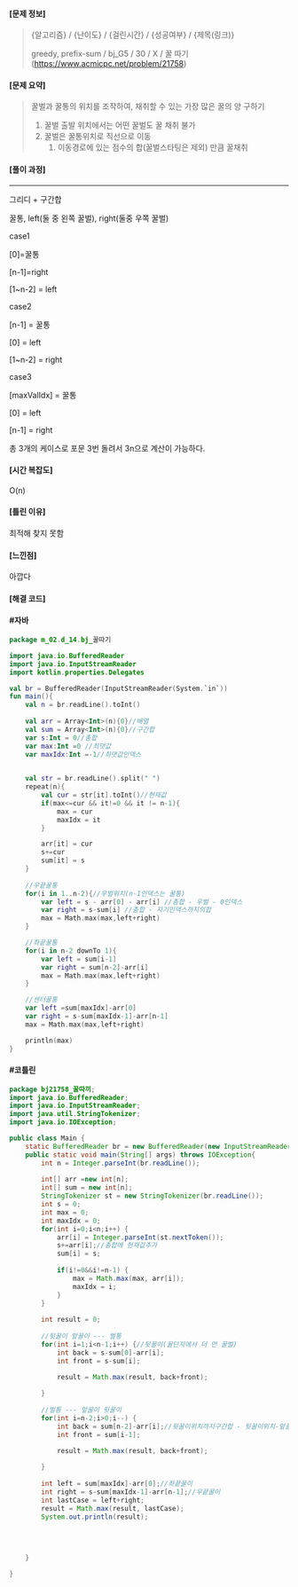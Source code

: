 

#### [문제 정보]

>  {알고리즘} / {난이도} / {걸린시간} / {성공여부} / {제목(링크)}
>
>  greedy, prefix-sum / bj_G5  / 30  / X  / 꿀 따기(https://www.acmicpc.net/problem/21758)

#### [문제 요약]

> 꿀벌과 꿀통의 위치를 조작하여, 채취할 수 있는 가장 많은 꿀의 양 구하기
>
> 1. 꿀벌 출발 위치에서는 어떤 꿀벌도 꿀 채취 불가
> 2. 꿀벌은 꿀통위치로 직선으로 이동
>    1. 이동경로에 있는 점수의 합(꿀벌스타팅은 제외) 만큼 꿀채취

#### [풀이 과정]

---

그리디 + 구간합

꿀통, left(둘 중 왼쪽 꿀벌), right(둘중 우쪽 꿀벌)



case1

[0]=꿀통

[n-1]=right

[1~n-2] = left



case2

[n-1] = 꿀통

[0] = left

[1~n-2] = right



case3

[maxValIdx] = 꿀통

[0] = left

[n-1] = right



총 3개의 케이스로 포문 3번 돌려서 3n으로 계산이 가능하다.

#### [시간 복잡도]

O(n)

#### [틀린 이유]

최적해 찾지 못함

#### [느낀점]

아깝다

#### [해결 코드]

#### #자바

```kotlin
package m_02.d_14.bj_꿀따기

import java.io.BufferedReader
import java.io.InputStreamReader
import kotlin.properties.Delegates

val br = BufferedReader(InputStreamReader(System.`in`))
fun main(){
    val n = br.readLine().toInt()
    
    val arr = Array<Int>(n){0}//배열
    val sum = Array<Int>(n){0}//구간합
    var s:Int = 0//총합
    var max:Int =0 //최댓값
    var maxIdx:Int =-1//최댓값인덱스
    

    val str = br.readLine().split(" ")
    repeat(n){
        val cur = str[it].toInt()//현재값
        if(max<=cur && it!=0 && it != n-1){
            max = cur
            maxIdx = it
        }

        arr[it] = cur
        s+=cur
        sum[it] = s
    }
    
    //우끝꿀통
    for(i in 1..n-2){//우벌위치(n-1인덱스는 꿀통)
        var left = s - arr[0] - arr[i] //총합 - 우벌 - 0인덱스
        var right = s-sum[i] //총합 - 자기인덱스까지의합
        max = Math.max(max,left+right)
    }

    //좌끝꿀통
    for(i in n-2 downTo 1){
        var left = sum[i-1]
        var right = sum[n-2]-arr[i]
        max = Math.max(max,left+right)
    }

    //센터꿀통
    var left =sum[maxIdx]-arr[0]
    var right = s-sum[maxIdx-1]-arr[n-1]
    max = Math.max(max,left+right)

    println(max)
}
```



#### #코틀린

```java
package bj21758_꿀따끼;
import java.io.BufferedReader;
import java.io.InputStreamReader;
import java.util.StringTokenizer;
import java.io.IOException;

public class Main {
	static BufferedReader br = new BufferedReader(new InputStreamReader(System.in));
	public static void main(String[] args) throws IOException{
		int n = Integer.parseInt(br.readLine());
		
		int[] arr =new int[n];
		int[] sum = new int[n];
		StringTokenizer st = new StringTokenizer(br.readLine());
		int s = 0;
		int max = 0;
		int maxIdx = 0;
		for(int i=0;i<n;i++) {
			arr[i] = Integer.parseInt(st.nextToken());
			s+=arr[i];//총합에 현재값추가
			sum[i] = s;
			
			if(i!=0&&i!=n-1) {
				max = Math.max(max, arr[i]);
				maxIdx = i;
			}
		}
		
		int result = 0;
		
		//뒷꿀이 앞꿀이 --- 벌통
		for(int i=1;i<n-1;i++) {//뒷꿀이(꿀단지에서 더 먼 꿀벌)
			int back = s-sum[0]-arr[i];
			int front = s-sum[i];

			result = Math.max(result, back+front);
			
		}
		
		//벌통 --- 앞꿀이 뒷꿀이
		for(int i=n-2;i>0;i--) {
			int back = sum[n-2]-arr[i];//뒷꿀이위치까지구간합 - 뒷꿀이위치-앞꿀이위치
			int front = sum[i-1];
			
			result = Math.max(result, back+front);

		}
		
		int left = sum[maxIdx]-arr[0];//좌끝꿀이
		int right = s-sum[maxIdx-1]-arr[n-1];//우끝꿀이
		int lastCase = left+right;
		result = Math.max(result, lastCase);
		System.out.println(result);
		
		
		
		
	}

}

```

